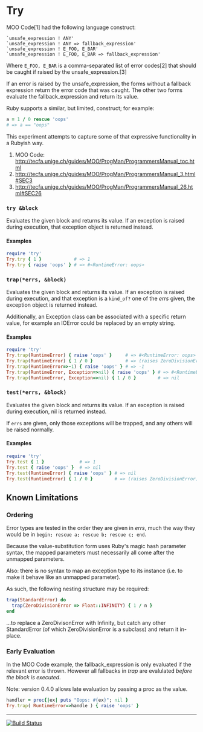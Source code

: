 Try
===

MOO Code[1] had the following language construct:

```
`unsafe_expression ! ANY'
`unsafe_expression ! ANY => fallback_expression'
`unsafe_expression ! E_FOO, E_BAR'
`unsafe_expression ! E_FOO, E_BAR => fallback_expression'
```

Where `E_FOO, E_BAR` is a comma-separated list of error codes[2] that should
be caught if raised by the unsafe_expression.[3]

If an error is raised by the unsafe_expression, the forms without a fallback
expression return the error code that was caught.  The other two forms
evaluate the fallback_expression and return its value.

Ruby supports a similar, but limited, construct; for example:

```ruby
a = 1 / 0 rescue 'oops'
# => a == "oops"
```

This experiment attempts to capture some of that expressive functionality in a
Rubyish way.

1. MOO Code: http://tecfa.unige.ch/guides/MOO/ProgMan/ProgrammersManual_toc.html
2. http://tecfa.unige.ch/guides/MOO/ProgMan/ProgrammersManual_3.html#SEC3
3. http://tecfa.unige.ch/guides/MOO/ProgMan/ProgrammersManual_26.html#SEC26

### `try &block`

Evaluates the given block and returns its value.  If an exception is raised
during execution, that exception object is returned instead.

#### Examples

```ruby
require 'try'
Try.try { 1 }            # => 1
Try.try { raise 'oops' } # => #<RuntimeError: oops>
```

### `trap(*errs, &block)`

Evaluates the given block and returns its value.  If an exception is raised
during execution, and that exception is a `kind_of?` one of the *errs* given,
the exception object is returned instead.

Additionally, an Exception class can be associated with a specific return
value, for example an IOError could be replaced by an empty string.

#### Examples

```ruby
require 'try'
Try.trap(RuntimeError) { raise 'oops' }     # => #<RuntimeError: oops>
Try.trap(RuntimeError) { 1 / 0 }            # => (raises ZeroDivisionError)
Try.trap(RuntimeError=>-1) { raise 'oops' } # => -1
Try.trap(RuntimeError, Exception=>nil) { raise 'oops' } # => #<RuntimeError: oops>
Try.trap(RuntimeError, Exception=>nil) { 1 / 0 }        # => nil
```

### `test(*errs, &block)`

Evaluates the given block and returns its value.  If an exception is raised
during execution, nil is returned instead.

If `errs` are given, only those exceptions will be trapped, and any others
will be raised normally.

#### Examples

```ruby
require 'try'
Try.test { 1 }             # => 1
Try.test { raise 'oops' }  # => nil
Try.test(RuntimeError) { raise 'oops' } # => nil
Try.test(RuntimeError) { 1 / 0 }        # => (raises ZeroDivisionError)
```

Known Limitations
-----------------

### Ordering

Error types are tested in the order they are given in *errs*, much the way
they would be in `begin; rescue a; rescue b; rescue c; end`.

Because the value-substitution form uses Ruby's magic hash parameter syntax,
the mapped parameters must necessarily all come after the unmapped parameters.

Also: there is no syntax to map an exception type to its instance (i.e. to
make it behave like an unmapped parameter).

As such, the following nesting structure may be required:

```ruby
trap(StandardError) do
  trap(ZeroDivisionError => Float::INFINITY) { 1 / n }
end
```

...to replace a ZeroDivisonError with Infinity, but catch any other
StandardError (of which ZeroDivisionError is a subclass) and return it
in-place.

### Early Evaluation

In the MOO Code example, the fallback_expression is only evaluated if the
relevant error is thrown.  However all fallbacks in *trap* are evalulated
_before the block is executed_.

Note: version 0.4.0 allows late evaluation by passing a proc as the value.

```ruby
handler = proc{|ex| puts "Oops: #{ex}"; nil }
Try.trap( RuntimeError=>handle ) { raise 'oops' }
```

----

[![Build Status](https://travis-ci.org/phluid61/ruby-experiments-gem.png)](https://travis-ci.org/phluid61/ruby-experiments-gem)
